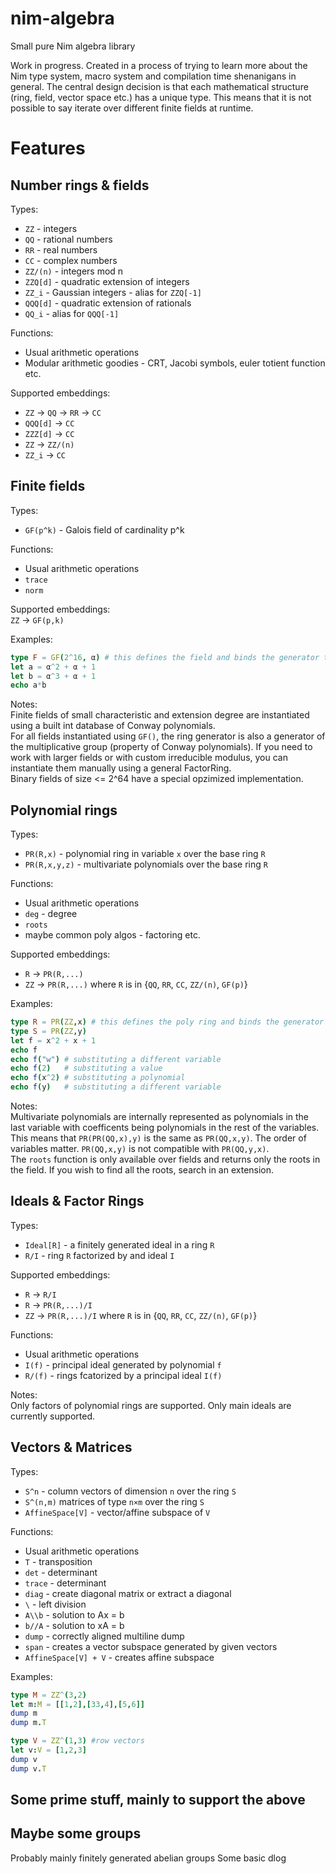 # nim-algebra
Small pure Nim algebra library

Work in progress. Created in a process of trying to learn more about the Nim type system, macro system and compilation time shenanigans in general.
The central design decision is that each mathematical structure (ring, field, vector space etc.) has a unique type. This means that it is not possible to say iterate over different finite fields at runtime.

# Features

## Number rings & fields
Types:  
* `ZZ` - integers
* `QQ` - rational numbers
* `RR` - real numbers
* `CC` - complex numbers
* `ZZ/(n)` - integers mod n
* `ZZQ[d]` - quadratic extension of integers
* `ZZ_i` - Gaussian integers - alias for `ZZQ[-1]`
* `QQQ[d]` - quadratic extension of rationals
* `QQ_i` - alias for `QQQ[-1]`

Functions:  
* Usual arithmetic operations
* Modular arithmetic goodies - CRT, Jacobi symbols, euler totient function etc.

Supported embeddings:  
* `ZZ` -> `QQ` -> `RR` -> `CC`
* `QQQ[d]` -> `CC`
* `ZZZ[d]` -> `CC`
* `ZZ` -> `ZZ/(n)`
* `ZZ_i` -> `CC`


## Finite fields
Types:  
* `GF(p^k)` - Galois field of cardinality p^k

Functions:  
* Usual arithmetic operations
* `trace`
* `norm`

Supported embeddings:  
`ZZ` -> `GF(p,k)`

Examples:  
```nim
type F = GF(2^16, α) # this defines the field and binds the generator to the variable α
let a = α^2 + α + 1
let b = α^3 + α + 1
echo a*b
```

Notes:  
Finite fields of small characteristic and extension degree are instantiated using a built int database of Conway polynomials.  
For all fields instantiated using `GF()`, the ring generator is also a generator of the multiplicative group (property of Conway polynomials).
If you need to work with larger fields or with custom irreducible modulus, you can instantiate them manually using a general FactorRing.  
Binary fields of size <= 2^64 have a special opzimized implementation.

## Polynomial rings
Types:  
* `PR(R,x)` - polynomial ring in variable `x` over the base ring `R`
* `PR(R,x,y,z)` - multivariate polynomials over the base ring `R`

Functions:  
* Usual arithmetic operations
* `deg` - degree
* `roots`
* maybe common poly algos - factoring etc.

Supported embeddings:  
* `R` -> `PR(R,...)`
* `ZZ` -> `PR(R,...)` where `R` is in {`QQ`, `RR`, `CC`, `ZZ/(n)`, `GF(p)`}

Examples:  
```nim
type R = PR(ZZ,x) # this defines the poly ring and binds the generator to the variable x
type S = PR(ZZ,y)
let f = x^2 + x + 1
echo f
echo f("w") # substituting a different variable
echo f(2)   # substituting a value
echo f(x^2) # substituting a polynomial
echo f(y)   # substituting a different variable
```

Notes:  
Multivariate polynomials are internally represented as polynomials in the last variable with coefficents being polynomials in the rest of the variables.
This means that `PR(PR(QQ,x),y)` is the same as `PR(QQ,x,y)`.
The order of variables matter. `PR(QQ,x,y)` is not compatible with `PR(QQ,y,x)`.  
The `roots` function is only available over fields and returns only the roots in the field. If you wish to find all the roots, search in an extension.

## Ideals & Factor Rings
Types:  
* `Ideal[R]` - a finitely generated ideal in a ring `R`
* `R/I` - ring `R` factorized by and ideal `I`

Supported embeddings:  
* `R` -> `R/I`
* `R` -> `PR(R,...)/I`
* `ZZ` -> `PR(R,...)/I` where `R` is in {`QQ`, `RR`, `CC`, `ZZ/(n)`, `GF(p)`}

Functions:  
* Usual arithmetic operations
* `I(f)` - principal ideal generated by polynomial `f`
* `R/(f)` - rings fcatorized by a principal ideal `I(f)`

Notes:  
Only factors of polynomial rings are supported. Only main ideals are currently supported.

## Vectors & Matrices
Types:  
* `S^n` - column vectors of dimension `n` over the ring `S`
* `S^(n,m)` matrices of type `n×m` over the ring `S`
* `AffineSpace[V]` - vector/affine subspace of `V`

Functions:
* Usual arithmetic operations
* `T` - transposition
* `det` - determinant
* `trace` - determinant
* `diag` - create diagonal matrix or extract a diagonal
* `\` - left division
* `A\\b` - solution to Ax = b
* `b//A` - solution to xA = b
* `dump` - correctly aligned multiline dump
* `span` - creates a vector subspace generated by given vectors
* `AffineSpace[V] + V` - creates affine subspace

Examples:  
```nim
type M = ZZ^(3,2)
let m:M = [[1,2],[33,4],[5,6]]
dump m
dump m.T

type V = ZZ^(1,3) #row vectors
let v:V = [1,2,3]
dump v
dump v.T
```


## Some prime stuff, mainly to support the above
## Maybe some groups
Probably mainly finitely generated abelian groups
Some basic dlog

